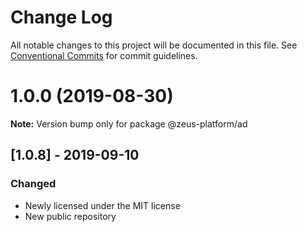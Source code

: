 # Change Log

All notable changes to this project will be documented in this file.
See [Conventional Commits](https://conventionalcommits.org) for commit guidelines.

# 1.0.0 (2019-08-30)

**Note:** Version bump only for package @zeus-platform/ad

## [**1.0.8**] - 2019-09-10

### Changed

* Newly licensed under the MIT license
* New public repository
